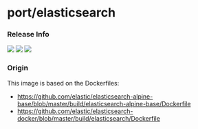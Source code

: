 # port/elasticsearch

### Release Info
[![](https://images.microbadger.com/badges/version/port/elasticsearch.svg)](http://microbadger.com/images/port/elasticsearch "Image info @ microbadger.com")
[![](https://images.microbadger.com/badges/image/port/elasticsearch.svg)](http://microbadger.com/images/port/elasticsearch "Image info @ microbadger.com")
[![](https://images.microbadger.com/badges/commit/port/elasticsearch.svg)](http://microbadger.com/images/port/elasticsearch "Image info @ microbadger.com")

### Origin
This image is based on the Dockerfiles:
 * https://github.com/elastic/elasticsearch-alpine-base/blob/master/build/elasticsearch-alpine-base/Dockerfile
 * https://github.com/elastic/elasticsearch-docker/blob/master/build/elasticsearch/Dockerfile
